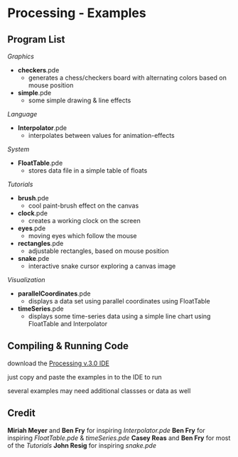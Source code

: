 Processing - Examples
=====================

Program List
------------

*Graphics*

-  **checkers**.pde
    - generates a chess/checkers board with alternating colors based on mouse position
-  **simple**.pde
    - some simple drawing & line effects

*Language*

-  **Interpolator**.pde
    - interpolates between values for animation-effects

*System*

-  **FloatTable**.pde
    - stores data file in a simple table of floats

*Tutorials*

-  **brush**.pde
    - cool paint-brush effect on the canvas
-  **clock**.pde
    - creates a working clock on the screen
-  **eyes**.pde
    - moving eyes which follow the mouse
-  **rectangles**.pde
    - adjustable rectangles, based on mouse position
-  **snake**.pde
    - interactive snake cursor exploring a canvas image

*Visualization*

-  **parallelCoordinates**.pde
    - displays a data set using parallel coordinates using FloatTable
-  **timeSeries**.pde
    - displays some time-series data using a simple line chart using FloatTable and Interpolator

Compiling & Running Code
------------------------

download the [Processing v.3.0 IDE](http://processing.org/) 

just copy and paste the examples in to the IDE to run

several examples may need additional classses or data as well

Credit
------

**Miriah Meyer** and **Ben Fry** for inspiring *Interpolator.pde*
**Ben Fry** for inspiring *FloatTable.pde* & *timeSeries.pde*
**Casey Reas** and **Ben Fry** for most of the *Tutorials*
**John Resig** for inspiring *snake.pde*
